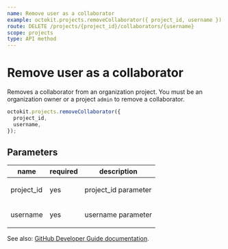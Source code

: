 ```yaml
---
name: Remove user as a collaborator
example: octokit.projects.removeCollaborator({ project_id, username })
route: DELETE /projects/{project_id}/collaborators/{username}
scope: projects
type: API method
---
```


# Remove user as a collaborator

Removes a collaborator from an organization project. You must be an organization owner or a project `admin` to remove a collaborator.

```js
octokit.projects.removeCollaborator({
  project_id,
  username,
});
```

## Parameters

<table>
  <thead>
    <tr>
      <th>name</th>
      <th>required</th>
      <th>description</th>
    </tr>
  </thead>
  <tbody>
    <tr><td>project_id</td><td>yes</td><td>

project_id parameter

</td></tr>
<tr><td>username</td><td>yes</td><td>

username parameter

</td></tr>
  </tbody>
</table>

See also: [GitHub Developer Guide documentation](https://developer.github.com/v3/projects/collaborators/#remove-user-as-a-collaborator).
